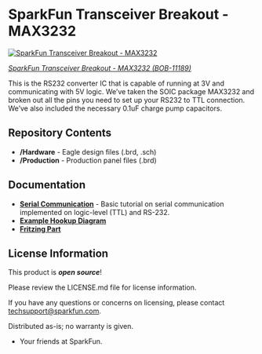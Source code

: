 SparkFun Transceiver Breakout - MAX3232
===============================

[![SparkFun Transceiver Breakout - MAX3232](https://cdn.sparkfun.com//assets/parts/6/7/3/8/11189-02a.jpg)](https://www.sparkfun.com/products/11189)

[*SparkFun Transceiver Breakout - MAX3232 (BOB-11189)*](https://www.sparkfun.com/products/11189)

This is the RS232 converter IC that is capable of running at 3V and communicating with 5V logic.
We’ve taken the SOIC package MAX3232 and broken out all the pins you need to set up your RS232 to TTL connection. 
We’ve also included the necessary 0.1uF charge pump capacitors. 

Repository Contents
-------------------
* **/Hardware** - Eagle design files (.brd, .sch)
* **/Production** - Production panel files (.brd)

Documentation
-------------------
* **[Serial Communication](https://learn.sparkfun.com/tutorials/serial-communication)** - Basic tutorial on serial communication implemented on logic-level (TTL) and RS-232.
* **[Example Hookup Diagram](https://github.com/SparkfunTechSupport/Hookup-diagrams/blob/master/BOB-11189/BOB-11189%20hookup.jpg)**
* **[Fritzing Part](https://github.com/sparkfun/Fritzing_Parts/blob/main/products/11189-sfe_transceiver_breakout_max3232_rs232_converter_ttl.fzpz)**

License Information
-------------------

This product is _**open source**_! 

Please review the LICENSE.md file for license information. 

If you have any questions or concerns on licensing, please contact techsupport@sparkfun.com.

Distributed as-is; no warranty is given.

- Your friends at SparkFun.
